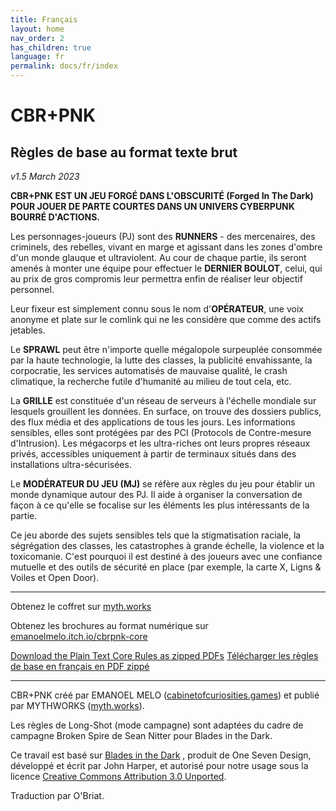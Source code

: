 ```yaml
---
title: Français
layout: home
nav_order: 2
has_children: true
language: fr
permalink: docs/fr/index
---
```


# CBR+PNK 

## Règles de base au format texte brut
_v1.5 March 2023_

**CBR+PNK EST UN JEU FORGÉ DANS L'OBSCURITÉ (Forged In The Dark) POUR JOUER DE PARTE COURTES DANS UN UNIVERS CYBERPUNK BOURRÉ D'ACTIONS.**

Les personnages-joueurs (PJ) sont des **RUNNERS** - des mercenaires, des criminels, des rebelles, vivant en marge et agissant dans les zones d'ombre d'un monde glauque et ultraviolent. Au cour de chaque partie, ils seront amenés à monter une équipe pour effectuer le **DERNIER BOULOT**, celui, qui au prix de gros compromis leur permettra enfin de réaliser leur objectif personnel.
 
Leur fixeur est simplement connu sous le nom d'**OPÉRATEUR**, une voix anonyme et plate sur le comlink qui ne les considère que comme des actifs jetables.

Le **SPRAWL** peut être n'importe quelle mégalopole surpeuplée consommée par la haute technologie, la lutte des classes, la publicité envahissante, la corpocratie, les services automatisés de mauvaise qualité, le crash climatique, la recherche futile d'humanité au milieu de tout cela, etc.
 
La **GRILLE** est constituée d'un réseau de serveurs à l'échelle mondiale sur lesquels grouillent les données. En surface, on trouve des dossiers publics, des flux média et des applications de tous les jours. Les informations sensibles, elles sont protégées par des PCI (Protocols de Contre-mesure d'Intrusion). Les mégacorps et les ultra-riches ont leurs propres réseaux privés, accessibles uniquement à partir de terminaux situés dans des installations ultra-sécurisées.

Le **MODÉRATEUR DU JEU (MJ)** se réfère aux règles du jeu pour établir un monde dynamique autour des PJ. Il aide à organiser la conversation de façon à ce qu'elle se focalise sur les éléments les plus intéressants de la partie. 

Ce jeu aborde des sujets sensibles tels que la stigmatisation raciale, la ségrégation des classes, les catastrophes à grande échelle, la violence et la toxicomanie. C'est pourquoi il est destiné à des joueurs avec une confiance mutuelle et des outils de sécurité en place (par exemple, la carte X, Ligns & Voiles et Open Door).

* * *

Obtenez le coffret sur [myth.works](https://myth.works/products/cbr-pnk)

Obtenez les brochures au format numérique sur [emanoelmelo.itch.io/cbrpnk-core](https://emanoelmelo.itch.io/cbrpnk-core)

[Download the Plain Text Core Rules as zipped PDFs]({{site.url}}download/CBRPNK_PlainText.zip)
[Télécharger les règles de base  en français en PDF zippé]({{site.url}}download/CBRPNK_PlainText_FR.zip)

* * *

CBR+PNK créé par EMANOEL MELO ([cabinetofcuriosities.games](https://cabinetofcuriosities.game)) et publié par MYTHWORKS ([myth.works](https://myth.works)).

Les règles de Long-Shot (mode campagne) sont adaptées du cadre de campagne Broken Spire de Sean Nitter pour Blades in the Dark.

Ce travail est basé sur [Blades in the Dark](https://www.bladesinthedark.com/) , produit de One Seven Design, développé et écrit par John Harper, et autorisé pour notre usage sous la licence [Creative Commons Attribution 3.0 Unported](http://creativecommons.org/licenses/by/3.0/).

Traduction par O'Briat.